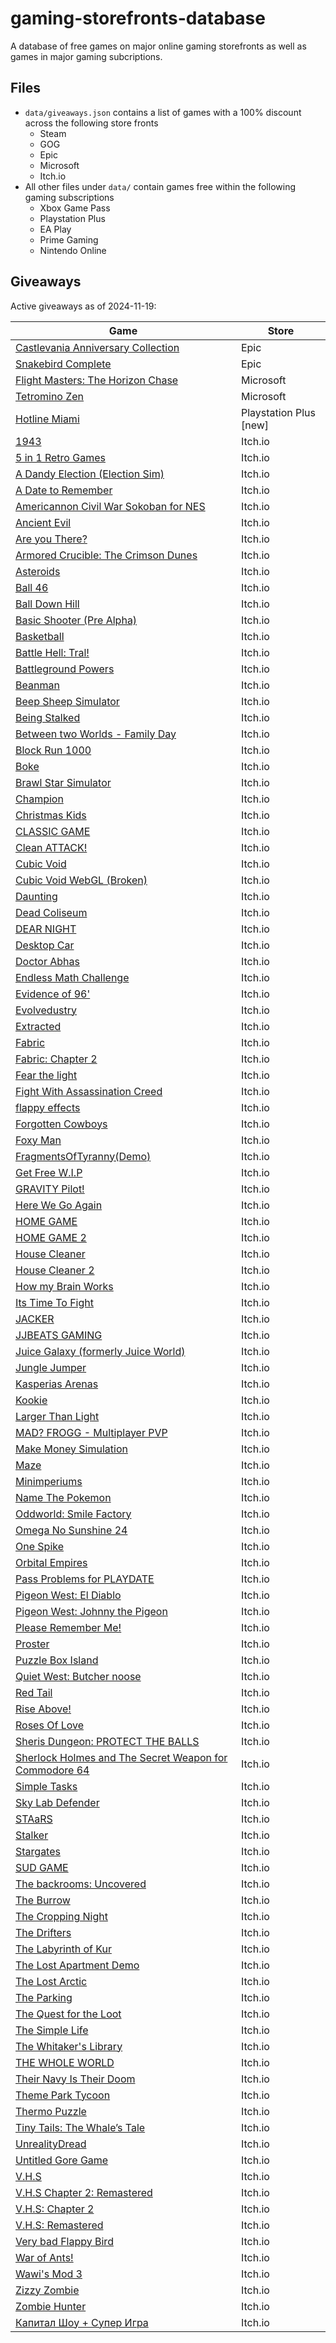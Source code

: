 # gaming-storefronts-database

A database of free games on major online gaming storefronts as well as games in major gaming subcriptions.

## Files

- `data/giveaways.json` contains a list of games with a 100% discount across the following store fronts
  - Steam
  - GOG
  - Epic
  - Microsoft
  - Itch.io
- All other files under `data/` contain games free within the following gaming subscriptions
  - Xbox Game Pass
  - Playstation Plus
  - EA Play
  - Prime Gaming
  - Nintendo Online

## Giveaways

Active giveaways as of 2024-11-19:

| Game | Store |
| --- | --- |
| [Castlevania Anniversary Collection](https://store.epicgames.com/en-US/p/castlevania-anniversary-collection-a61f94) | Epic |
| [Snakebird Complete](https://store.epicgames.com/en-US/p/snakebird-complete-e6f0ae) | Epic |
| [Flight Masters: The Horizon Chase](https://apps.microsoft.com/detail/9nbx3zg9zz8j) | Microsoft |
| [Tetromino Zen](https://apps.microsoft.com/detail/9nwzwmqt3410) | Microsoft |
| [Hotline Miami](https://store.playstation.com/en-us/concept/10005940) | Playstation Plus [new] |
| [1943](https://magnus-froelund.itch.io/1943) | Itch.io |
| [5 in 1 Retro Games](https://magnus-froelund.itch.io/5-in-1-retro-games) | Itch.io |
| [A Dandy Election (Election Sim)](https://15joldersmat.itch.io/a-dandy-election) | Itch.io |
| [A Date to Remember](https://jjbeats99.itch.io/a-date-to-remember) | Itch.io |
| [Americannon Civil War Sokoban for NES](https://zartan917.itch.io/americannon) | Itch.io |
| [Ancient Evil](https://musialkov.itch.io/ancient-evil) | Itch.io |
| [Are you There?](https://magnus-froelund.itch.io/are-you-there) | Itch.io |
| [Armored Crucible: The Crimson Dunes](https://fontty.itch.io/ac-tcd) | Itch.io |
| [Asteroids](https://magnus-froelund.itch.io/asteroids) | Itch.io |
| [Ball 46](https://yahay-games.itch.io/ball-46) | Itch.io |
| [Ball Down Hill](https://kasperv.itch.io/ball-down-hill) | Itch.io |
| [Basic Shooter (Pre Alpha)](https://magnus-froelund.itch.io/campers-killers-pre-alpha) | Itch.io |
| [Basketball](https://gwa123.itch.io/football) | Itch.io |
| [Battle Hell: Tral!](https://15joldersmat.itch.io/battle-hell-tral) | Itch.io |
| [Battleground Powers](https://gwa123.itch.io/battleground-powers) | Itch.io |
| [Beanman](https://archimedean-gaming.itch.io/beanman) | Itch.io |
| [Beep Sheep Simulator](https://osamamsa123.itch.io/beep-sheep-simulator) | Itch.io |
| [Being Stalked](https://gamingtgt.itch.io/being-stalked) | Itch.io |
| [Between two Worlds - Family Day](https://pixelpun.itch.io/betweentwoworldsfamilyday) | Itch.io |
| [Block Run 1000](https://dreamerkid.itch.io/block-run) | Itch.io |
| [Boke](https://gwa123.itch.io/boke) | Itch.io |
| [Brawl Star Simulator](https://gwa123.itch.io/brawl-star-simulator) | Itch.io |
| [Champion](https://gwa123.itch.io/champion) | Itch.io |
| [Christmas Kids](https://alexbaza.itch.io/christmas-kids) | Itch.io |
| [CLASSIC GAME](https://iamqqqqqqq.itch.io/classicgame) | Itch.io |
| [Clean ATTACK!](https://diadas.itch.io/clean-attack) | Itch.io |
| [Cubic Void](https://blobbyweirdthing.itch.io/cubic-void) | Itch.io |
| [Cubic Void WebGL (Broken)](https://blobbyweirdthing.itch.io/cubic-void-webgl) | Itch.io |
| [Daunting](https://sdevscares.itch.io/daunting) | Itch.io |
| [Dead Coliseum](https://alexbaza.itch.io/coliseum) | Itch.io |
| [DEAR NIGHT](https://gwa123.itch.io/dear-night) | Itch.io |
| [Desktop Car](https://magnus-froelund.itch.io/desktop-car) | Itch.io |
| [Doctor Abhas](https://gwa123.itch.io/doctor-abhas) | Itch.io |
| [Endless Math Challenge](https://notritter.itch.io/endless-math-challenge) | Itch.io |
| [Evidence of 96'](https://teammelon.itch.io/evidence-of-96) | Itch.io |
| [Evolvedustry](https://evolvedustry.itch.io/evolvedustry) | Itch.io |
| [Extracted](https://warlines.itch.io/extracted) | Itch.io |
| [Fabric](https://alexbaza.itch.io/fabric) | Itch.io |
| [Fabric: Chapter 2](https://alexbaza.itch.io/fabric-chapter-2) | Itch.io |
| [Fear the light](https://tomython.itch.io/fear-the-light) | Itch.io |
| [Fight With Assassination Creed](https://gwa123.itch.io/fight-with-assassi) | Itch.io |
| [flappy effects](https://alessandro06-0.itch.io/flappy-effects) | Itch.io |
| [Forgotten Cowboys](https://musialkov.itch.io/forgotten-cobwoys) | Itch.io |
| [Foxy Man](https://al7ussain.itch.io/foxy-man) | Itch.io |
| [FragmentsOfTyranny(Demo)](https://khoyman.itch.io/fragmentsoftyrannydemo) | Itch.io |
| [Get Free W.I.P](https://kunai-studios.itch.io/get-free-wip) | Itch.io |
| [GRAVITY Pilot!](https://diadas.itch.io/gravity-pilot) | Itch.io |
| [Here We Go Again](https://al7ussain.itch.io/hear-we-go-again) | Itch.io |
| [HOME GAME](https://iamqqqqqqq.itch.io/homegame) | Itch.io |
| [HOME GAME 2](https://iamqqqqqqq.itch.io/homegame2) | Itch.io |
| [House Cleaner](https://al7ussain.itch.io/housecleaner) | Itch.io |
| [House Cleaner 2](https://al7ussain.itch.io/house-cleaner-2) | Itch.io |
| [How my Brain Works](https://blobbyweirdthing.itch.io/how-my-brain-works) | Itch.io |
| [Its Time To Fight](https://gwa123.itch.io/its-time-to-fight) | Itch.io |
| [JACKER](https://ry2110.itch.io/jacker) | Itch.io |
| [JJBEATS GAMING](https://jjbeats99.itch.io/jjbeats-gaming) | Itch.io |
| [Juice Galaxy (formerly Juice World)](https://fishlicka.itch.io/juice-galaxy) | Itch.io |
| [Jungle Jumper](https://adamnn.itch.io/jungle-jumpertt) | Itch.io |
| [Kasperias Arenas](https://kasperv.itch.io/kasperias-arenas) | Itch.io |
| [Kookie](https://jjbeats99.itch.io/kookie) | Itch.io |
| [Larger Than Light](https://1010meha.itch.io/larger-than-light) | Itch.io |
| [MAD? FROGG - Multiplayer PVP](https://pumpp-studios.itch.io/madfrogg) | Itch.io |
| [Make Money Simulation](https://gwa123.itch.io/make-money-simulation) | Itch.io |
| [Maze](https://al7ussain.itch.io/maze) | Itch.io |
| [Minimperiums](https://15joldersmat.itch.io/minimperiums) | Itch.io |
| [Name The Pokemon](https://gwa123.itch.io/name-the-pokemon) | Itch.io |
| [Oddworld: Smile Factory](https://pupbenny.itch.io/oddworld) | Itch.io |
| [Omega No Sunshine 24](https://galoxyum.itch.io/ons24) | Itch.io |
| [One Spike](https://al7ussain.itch.io/one-spike) | Itch.io |
| [Orbital Empires](https://15joldersmat.itch.io/orbital-empires) | Itch.io |
| [Pass Problems for PLAYDATE](https://zartan917.itch.io/pass-problems-for-playdate) | Itch.io |
| [Pigeon West: El Diablo](https://squidsquadpapi.itch.io/pigeon-west-el-diablo) | Itch.io |
| [Pigeon West: Johnny the Pigeon](https://squidsquadpapi.itch.io/johnny-the-pigeon) | Itch.io |
| [Please Remember Me!](https://jjbeats99.itch.io/please-remember-me) | Itch.io |
| [Proster](https://rtvr5656.itch.io/proster) | Itch.io |
| [Puzzle Box Island](https://puzzle-box-island.itch.io/puzzle-box-island) | Itch.io |
| [Quiet West: Butcher noose](https://squidsquadpapi.itch.io/quiet-west-butcher-noose) | Itch.io |
| [Red Tail](https://musialkov.itch.io/redtail) | Itch.io |
| [Rise Above!](https://alessandro06-0.itch.io/rise-above) | Itch.io |
| [Roses Of Love](https://kagarisoft.itch.io/rol) | Itch.io |
| [Sheris Dungeon: PROTECT THE BALLS](https://kittycreampuff.itch.io/sd) | Itch.io |
| [Sherlock Holmes and The Secret Weapon for Commodore 64](https://zartan917.itch.io/sherlock-holmes-and-the-secret-weapon-for-commodore-64) | Itch.io |
| [Simple Tasks](https://al7ussain.itch.io/simple-tasks) | Itch.io |
| [Sky Lab Defender](https://kasperv.itch.io/skylabdefender) | Itch.io |
| [STAaRS](https://ayfjay.itch.io/staars) | Itch.io |
| [Stalker](https://gamingtgt.itch.io/stalker) | Itch.io |
| [Stargates](https://magnus-froelund.itch.io/stargates) | Itch.io |
| [SUD GAME](https://gwa123.itch.io/sud-game) | Itch.io |
| [The backrooms: Uncovered](https://magnus-froelund.itch.io/the-backrooms) | Itch.io |
| [The Burrow](https://saladin786.itch.io/the-burrow) | Itch.io |
| [The Cropping Night](https://onequidgames.itch.io/the-cropping-night) | Itch.io |
| [The Drifters](https://magnus-froelund.itch.io/the-drifters) | Itch.io |
| [The Labyrinth of Kur](https://fontty.itch.io/kur) | Itch.io |
| [The Lost Apartment Demo](https://sdevscares.itch.io/the-lost-apartment) | Itch.io |
| [The Lost Arctic](https://puzzle-box-island.itch.io/the-lost-arctic) | Itch.io |
| [The Parking](https://gamingtgt.itch.io/the-parking) | Itch.io |
| [The Quest for the Loot](https://jjbeats99.itch.io/the-quest-for-the-loot) | Itch.io |
| [The Simple Life](https://kasperv.itch.io/the-simple-life) | Itch.io |
| [The Whitaker's Library](https://lorex-games.itch.io/the-whitakers-library-part-1) | Itch.io |
| [THE WHOLE WORLD](https://gwa123.itch.io/the-whole-world) | Itch.io |
| [Their Navy Is Their Doom](https://pressfstudio.itch.io/their-navy-is-their-doom) | Itch.io |
| [Theme Park Tycoon](https://gwa123.itch.io/theme-park-tycoon) | Itch.io |
| [Thermo Puzzle](https://diadas.itch.io/thermo-game) | Itch.io |
| [Tiny Tails: The Whale’s Tale](https://al7ussain.itch.io/whale-game) | Itch.io |
| [UnrealityDread](https://sdevscares.itch.io/unreality-dread) | Itch.io |
| [Untitled Gore Game](https://magnus-froelund.itch.io/untitled-gore-game) | Itch.io |
| [V.H.S](https://alexbaza.itch.io/vhs) | Itch.io |
| [V.H.S Chapter 2: Remastered](https://alexbaza.itch.io/vhs-chapter-2-remastered) | Itch.io |
| [V.H.S: Chapter 2](https://alexbaza.itch.io/vhs-chapter-2) | Itch.io |
| [V.H.S: Remastered](https://alexbaza.itch.io/vhs-remastered) | Itch.io |
| [Very bad Flappy Bird](https://blobbyweirdthing.itch.io/very-bad-flappy-bird) | Itch.io |
| [War of Ants!](https://15joldersmat.itch.io/ants) | Itch.io |
| [Wawi's Mod 3](https://mundoraroxd.itch.io/wawis-mod-3) | Itch.io |
| [Zizzy Zombie](https://gwa123.itch.io/zizzy-zombie) | Itch.io |
| [Zombie Hunter](https://al7ussain.itch.io/zombie-hunter) | Itch.io |
| [Капитал Шоу + Супер Игра](https://existical.itch.io/capitalshow) | Itch.io |

